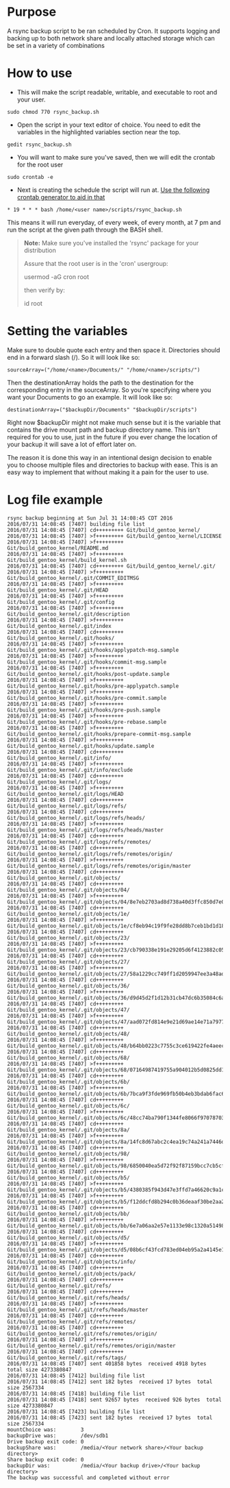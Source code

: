 Purpose
===

A rsync backup script to be ran scheduled by Cron. It supports logging and backing up to both
network share and locally attached storage which can be set in a variety of combinations

How to use
===

- This will make the script readable, writable, and executable to root and your user. 

```
sudo chmod 770 rsync_backup.sh
```

- Open the script in your text editor of choice. You need to edit the variables in the highlighted variables section near the top.

```
gedit rsync_backup.sh
```

- You will want to make sure you've saved, then we will edit the crontab for the root user

```
sudo crontab -e
```

- Next is creating the schedule the script will run at. [Use the following crontab generator to aid in that](http://crontab-generator.org/)

```
* 19 * * * bash /home/<user name>/scripts/rsync_backup.sh
```

This means it will run everyday, of every week, of every month, at 7 pm and run the script at the given
path through the BASH shell.

> **Note:** 
> Make sure you've installed the 'rsync' package for your distribution
>
> Assure that the root user is in the 'cron' usergroup:
>
> usermod -aG cron root
>
> then verify by:
>
> id root

Setting the variables
===

Make sure to double quote each entry and then space it. Directories should end in a forward slash (/). So it will look like so:

    sourceArray=("/home/<name>/Documents/" "/home/<name>/scripts/")

Then the destinationArray holds the path to the destination for the corresponding entry in the sourceArray. So you're specifying where you want your Documents to go an example. It will look like so:

    destinationArray=("$backupDir/Documents" "$backupDir/scripts")

Right now $backupDir might not make much sense but it is the variable that contains the drive mount path and
backup directory name. This isn't required for you to use, just in the future if you ever change the location
of your backup it will save a lot of effort later on.

The reason it is done this way in an intentional design decision to enable you to choose multiple files and
directories to backup with ease. This is an easy way to implement that without making it a pain for the user
to use.


Log file example
===

```
rsync backup beginning at Sun Jul 31 14:08:45 CDT 2016
2016/07/31 14:08:45 [7407] building file list
2016/07/31 14:08:45 [7407] cd+++++++++ Git/build_gentoo_kernel/
2016/07/31 14:08:45 [7407] >f+++++++++ Git/build_gentoo_kernel/LICENSE
2016/07/31 14:08:45 [7407] >f+++++++++ Git/build_gentoo_kernel/README.md
2016/07/31 14:08:45 [7407] >f+++++++++ Git/build_gentoo_kernel/build_kernel.sh
2016/07/31 14:08:45 [7407] cd+++++++++ Git/build_gentoo_kernel/.git/
2016/07/31 14:08:45 [7407] >f+++++++++ Git/build_gentoo_kernel/.git/COMMIT_EDITMSG
2016/07/31 14:08:45 [7407] >f+++++++++ Git/build_gentoo_kernel/.git/HEAD
2016/07/31 14:08:45 [7407] >f+++++++++ Git/build_gentoo_kernel/.git/config
2016/07/31 14:08:45 [7407] >f+++++++++ Git/build_gentoo_kernel/.git/description
2016/07/31 14:08:45 [7407] >f+++++++++ Git/build_gentoo_kernel/.git/index
2016/07/31 14:08:45 [7407] cd+++++++++ Git/build_gentoo_kernel/.git/hooks/
2016/07/31 14:08:45 [7407] >f+++++++++ Git/build_gentoo_kernel/.git/hooks/applypatch-msg.sample
2016/07/31 14:08:45 [7407] >f+++++++++ Git/build_gentoo_kernel/.git/hooks/commit-msg.sample
2016/07/31 14:08:45 [7407] >f+++++++++ Git/build_gentoo_kernel/.git/hooks/post-update.sample
2016/07/31 14:08:45 [7407] >f+++++++++ Git/build_gentoo_kernel/.git/hooks/pre-applypatch.sample
2016/07/31 14:08:45 [7407] >f+++++++++ Git/build_gentoo_kernel/.git/hooks/pre-commit.sample
2016/07/31 14:08:45 [7407] >f+++++++++ Git/build_gentoo_kernel/.git/hooks/pre-push.sample
2016/07/31 14:08:45 [7407] >f+++++++++ Git/build_gentoo_kernel/.git/hooks/pre-rebase.sample
2016/07/31 14:08:45 [7407] >f+++++++++ Git/build_gentoo_kernel/.git/hooks/prepare-commit-msg.sample
2016/07/31 14:08:45 [7407] >f+++++++++ Git/build_gentoo_kernel/.git/hooks/update.sample
2016/07/31 14:08:45 [7407] cd+++++++++ Git/build_gentoo_kernel/.git/info/
2016/07/31 14:08:45 [7407] >f+++++++++ Git/build_gentoo_kernel/.git/info/exclude
2016/07/31 14:08:45 [7407] cd+++++++++ Git/build_gentoo_kernel/.git/logs/
2016/07/31 14:08:45 [7407] >f+++++++++ Git/build_gentoo_kernel/.git/logs/HEAD
2016/07/31 14:08:45 [7407] cd+++++++++ Git/build_gentoo_kernel/.git/logs/refs/
2016/07/31 14:08:45 [7407] cd+++++++++ Git/build_gentoo_kernel/.git/logs/refs/heads/
2016/07/31 14:08:45 [7407] >f+++++++++ Git/build_gentoo_kernel/.git/logs/refs/heads/master
2016/07/31 14:08:45 [7407] cd+++++++++ Git/build_gentoo_kernel/.git/logs/refs/remotes/
2016/07/31 14:08:45 [7407] cd+++++++++ Git/build_gentoo_kernel/.git/logs/refs/remotes/origin/
2016/07/31 14:08:45 [7407] >f+++++++++ Git/build_gentoo_kernel/.git/logs/refs/remotes/origin/master
2016/07/31 14:08:45 [7407] cd+++++++++ Git/build_gentoo_kernel/.git/objects/
2016/07/31 14:08:45 [7407] cd+++++++++ Git/build_gentoo_kernel/.git/objects/04/
2016/07/31 14:08:45 [7407] >f+++++++++ Git/build_gentoo_kernel/.git/objects/04/8e7eb2703ad8d738a40d3ffc850d7e0fc36af9
2016/07/31 14:08:45 [7407] cd+++++++++ Git/build_gentoo_kernel/.git/objects/1e/
2016/07/31 14:08:45 [7407] >f+++++++++ Git/build_gentoo_kernel/.git/objects/1e/cf8eb94c19f9fe28dd8b7ceb1bd1d18aeeb8b8
2016/07/31 14:08:45 [7407] cd+++++++++ Git/build_gentoo_kernel/.git/objects/23/
2016/07/31 14:08:45 [7407] >f+++++++++ Git/build_gentoo_kernel/.git/objects/23/cb790338e191e29205d6f4123882c0583ef8eb
2016/07/31 14:08:45 [7407] cd+++++++++ Git/build_gentoo_kernel/.git/objects/27/
2016/07/31 14:08:45 [7407] >f+++++++++ Git/build_gentoo_kernel/.git/objects/27/58a1229cc749ff1d2059947ee3a48ad99cc6d1
2016/07/31 14:08:45 [7407] cd+++++++++ Git/build_gentoo_kernel/.git/objects/36/
2016/07/31 14:08:45 [7407] >f+++++++++ Git/build_gentoo_kernel/.git/objects/36/d9d45d2f1d12b31cb47dc6b35084c6a9d81bcd
2016/07/31 14:08:45 [7407] cd+++++++++ Git/build_gentoo_kernel/.git/objects/47/
2016/07/31 14:08:45 [7407] >f+++++++++ Git/build_gentoo_kernel/.git/objects/47/aad072fd814e9e21d69ae14e71a797746cbd37
2016/07/31 14:08:45 [7407] cd+++++++++ Git/build_gentoo_kernel/.git/objects/48/
2016/07/31 14:08:45 [7407] >f+++++++++ Git/build_gentoo_kernel/.git/objects/48/b64bb0223c7755c3ce619422fe4aeecacd8013
2016/07/31 14:08:45 [7407] cd+++++++++ Git/build_gentoo_kernel/.git/objects/68/
2016/07/31 14:08:45 [7407] >f+++++++++ Git/build_gentoo_kernel/.git/objects/68/07164987419755a904012b5d0825dd1024a318
2016/07/31 14:08:45 [7407] cd+++++++++ Git/build_gentoo_kernel/.git/objects/6b/
2016/07/31 14:08:45 [7407] >f+++++++++ Git/build_gentoo_kernel/.git/objects/6b/7bca9f3fde969fb50b4eb3bdab6fac660cd002
2016/07/31 14:08:45 [7407] cd+++++++++ Git/build_gentoo_kernel/.git/objects/6c/
2016/07/31 14:08:45 [7407] >f+++++++++ Git/build_gentoo_kernel/.git/objects/6c/48cc74ba790f1344fe8066f97078703e2343cb
2016/07/31 14:08:45 [7407] cd+++++++++ Git/build_gentoo_kernel/.git/objects/8a/
2016/07/31 14:08:45 [7407] >f+++++++++ Git/build_gentoo_kernel/.git/objects/8a/14fc8d67abc2c4ea19c74a241a7446daa1778f
2016/07/31 14:08:45 [7407] cd+++++++++ Git/build_gentoo_kernel/.git/objects/98/
2016/07/31 14:08:45 [7407] >f+++++++++ Git/build_gentoo_kernel/.git/objects/98/6850040ea5d72f92f87159bcc7cb5cf4a90f4c
2016/07/31 14:08:45 [7407] cd+++++++++ Git/build_gentoo_kernel/.git/objects/b5/
2016/07/31 14:08:45 [7407] >f+++++++++ Git/build_gentoo_kernel/.git/objects/b5/4380385f943d47e3ffd7a46620c9a1c1a30f2f
2016/07/31 14:08:45 [7407] >f+++++++++ Git/build_gentoo_kernel/.git/objects/b5/f12ddcfd8b294c0b36deaaf30be2aa2d8309fd
2016/07/31 14:08:45 [7407] cd+++++++++ Git/build_gentoo_kernel/.git/objects/bb/
2016/07/31 14:08:45 [7407] >f+++++++++ Git/build_gentoo_kernel/.git/objects/bb/6e7a06aa2e57e1133e98c1320a514989ba2ce8
2016/07/31 14:08:45 [7407] cd+++++++++ Git/build_gentoo_kernel/.git/objects/d5/
2016/07/31 14:08:45 [7407] >f+++++++++ Git/build_gentoo_kernel/.git/objects/d5/08b6cf43fcd783ed04eb95a2a4145e1efa86d2
2016/07/31 14:08:45 [7407] cd+++++++++ Git/build_gentoo_kernel/.git/objects/info/
2016/07/31 14:08:45 [7407] cd+++++++++ Git/build_gentoo_kernel/.git/objects/pack/
2016/07/31 14:08:45 [7407] cd+++++++++ Git/build_gentoo_kernel/.git/refs/
2016/07/31 14:08:45 [7407] cd+++++++++ Git/build_gentoo_kernel/.git/refs/heads/
2016/07/31 14:08:45 [7407] >f+++++++++ Git/build_gentoo_kernel/.git/refs/heads/master
2016/07/31 14:08:45 [7407] cd+++++++++ Git/build_gentoo_kernel/.git/refs/remotes/
2016/07/31 14:08:45 [7407] cd+++++++++ Git/build_gentoo_kernel/.git/refs/remotes/origin/
2016/07/31 14:08:45 [7407] >f+++++++++ Git/build_gentoo_kernel/.git/refs/remotes/origin/master
2016/07/31 14:08:45 [7407] cd+++++++++ Git/build_gentoo_kernel/.git/refs/tags/
2016/07/31 14:08:45 [7407] sent 401858 bytes  received 4918 bytes  total size 4273380847
2016/07/31 14:08:45 [7412] building file list
2016/07/31 14:08:45 [7412] sent 182 bytes  received 17 bytes  total size 2567334
2016/07/31 14:08:45 [7418] building file list
2016/07/31 14:08:45 [7418] sent 92657 bytes  received 926 bytes  total size 4273380847
2016/07/31 14:08:45 [7423] building file list
2016/07/31 14:08:45 [7423] sent 182 bytes  received 17 bytes  total size 2567334
mountChoice was: 		3
backupDrive was: 		/dev/sdb1
Drive backup exit code:	0
backupShare was: 		/media/<Your network share>/<Your backup directory>
Share backup exit code:	0
backupDir was: 			/media/<Your backup drive>/<Your backup directory>
The backup was successful and completed without error
```
